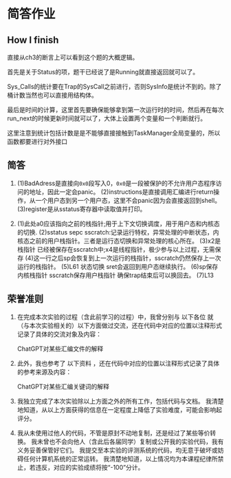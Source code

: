 # 简答作业

## How I finish

直接从ch3的断言上可以看到这个题的大概逻辑。  

首先是关于Status的项，题干已经说了是Running就直接返回就可以了。  

Sys_Calls的统计要在Trap的SysCall之前进行，否则SysInfo是统计不到的。除了桶计数当然也可以直接用结构体。  

最后是时间的计算，这里首先要确保能够拿到第一次运行时的时间，然后再在每次run_next的时候更新时间就可以了，大体上设置两个变量和一个判断就行。 

这里注意到统计包括计数是是不能够直接接触到TaskManager全局变量的，所以函数都要进行对外接口  

## 简答

1. (1)BadAdress是直接向`0x0`段写入0，`0x0`是一段被保护的不允许用户态程序访问的地址，因此一定会panic。
   (2)instructions是直接调用汇编进行return操作，从一个用户态到另一个用户态，这里不会panic因为会直接返回到shell。
   (3)register是从sstatus寄存器中读取值并打印。

2. (1)此处a0应该指向之前的栈指针;用于上下文切换调度，用于用户态和内核态的切换.
   (2)sstatus sepc sscratch:记录运行特权，异常处理的中断状态，内核态之前的用户栈指针。三者是运行态切换和异常处理的核心所在。
   (3)x2是栈指针 已经被保存在sscratch中;x4是线程指针，极少参与以上过程，无需保存
   (4)这一行之后sp会恢复到上一次运行的栈指针，sscratch仍然保存上一次运行的栈指针。
   (5)L61 状态切换 sret会返回到用户态继续执行。
   (6)sp保存内核栈指针 sscratch保存用户栈指针 确保trap结束后可以换回去。
   (7)L13

## 荣誉准则


1. 在完成本次实验的过程（含此前学习的过程）中，我曾分别与 以下各位 就（与本次实验相关的）以下方面做过交流，还在代码中对应的位置以注释形式记录了具体的交流对象及内容：

      ChatGPT对某些汇编文件的解释

2. 此外，我也参考了 以下资料 ，还在代码中对应的位置以注释形式记录了具体的参考来源及内容：

      ChatGPT对某些汇编关键词的解释

3. 我独立完成了本次实验除以上方面之外的所有工作，包括代码与文档。 我清楚地知道，从以上方面获得的信息在一定程度上降低了实验难度，可能会影响起评分。

4. 我从未使用过他人的代码，不管是原封不动地复制，还是经过了某些等价转换。 我未曾也不会向他人（含此后各届同学）复制或公开我的实验代码，我有义务妥善保管好它们。 我提交至本实验的评测系统的代码，均无意于破坏或妨碍任何计算机系统的正常运转。 我清楚地知道，以上情况均为本课程纪律所禁止，若违反，对应的实验成绩将按“-100”分计。
